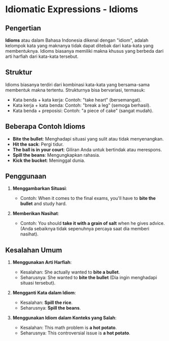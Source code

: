 # Idiomatic Expressions - Idioms

## Pengertian

**Idioms** atau dalam Bahasa Indonesia dikenal dengan "idiom", adalah kelompok kata yang maknanya tidak dapat ditebak dari kata-kata yang membentuknya. Idioms biasanya memiliki makna khusus yang berbeda dari arti harfiah dari kata-kata tersebut.

## Struktur

Idioms biasanya terdiri dari kombinasi kata-kata yang bersama-sama membentuk makna tertentu. Strukturnya bisa bervariasi, termasuk:

- Kata benda + kata kerja: Contoh: "take heart" (bersemangat).
- Kata kerja + kata benda: Contoh: "break a leg" (semoga berhasil).
- Kata benda + preposisi: Contoh: "a piece of cake" (sangat mudah).

## Beberapa Contoh Idioms

- **Bite the bullet**: Menghadapi situasi yang sulit atau tidak menyenangkan.
- **Hit the sack**: Pergi tidur.
- **The ball is in your court**: Giliran Anda untuk bertindak atau merespons.
- **Spill the beans**: Mengungkapkan rahasia.
- **Kick the bucket**: Meninggal dunia.

## Penggunaan

1. **Menggambarkan Situasi**:
   - Contoh: When it comes to the final exams, you'll have to **bite the bullet** and study hard.
   
2. **Memberikan Nasihat**:
   - Contoh: You should **take it with a grain of salt** when he gives advice. (Anda sebaiknya tidak sepenuhnya percaya saat dia memberi nasihat).

## Kesalahan Umum

1. **Menggunakan Arti Harfiah**:
   - Kesalahan: She actually wanted to **bite a bullet**.
   - Seharusnya: She wanted to **bite the bullet** (Dia ingin menghadapi situasi tersebut).

2. **Mengganti Kata dalam Idiom**:
   - Kesalahan: **Spill the rice**.
   - Seharusnya: **Spill the beans**.

3. **Menggunakan Idiom dalam Konteks yang Salah**:
   - Kesalahan: This math problem is **a hot potato**.
   - Seharusnya: This controversial issue is **a hot potato**.

